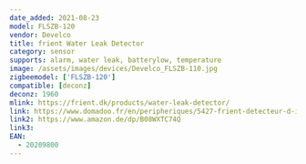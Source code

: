 ```yaml
---
date_added: 2021-08-23
model: FLSZB-120
vendor: Develco
title: frient Water Leak Detector 
category: sensor
supports: alarm, water leak, batterylow, temperature
image: /assets/images/devices/Develco_FLSZB-110.jpg
zigbeemodel: ['FLSZB-120']
compatible: [deconz]
deconz: 1960
mlink: https://frient.dk/products/water-leak-detector/
link: https://www.domadoo.fr/en/peripheriques/5427-frient-detecteur-d-inondation-zigbee-30-5713594002453.html
link2: https://www.amazon.de/dp/B08WXTC74Q
link3: 
EAN: 
  - 20209800 
---
```


